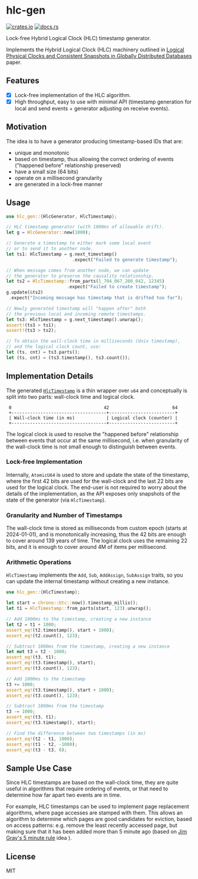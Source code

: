 # hlc-gen

[![crates.io](https://img.shields.io/crates/d/hlc-gen.svg)](https://crates.io/crates/hlc-gen)
[![docs.rs](https://docs.rs/hlc-gen/badge.svg)](https://docs.rs/hlc-gen)

Lock-free Hybrid Logical Clock (HLC) timestamp generator.

Implements the Hybrid Logical Clock (HLC) machinery outlined in
[Logical Physical Clocks and Consistent Snapshots in Globally Distributed Databases](http://www.cse.buffalo.edu/tech-reports/2014-04.pdf)
paper.

## Features

- [x] Lock-free implementation of the HLC algorithm.
- [x] High throughput, easy to use with minimal API (timestamp generation for local and send
  events + generator adjusting on receive events).

## Motivation

The idea is to have a generator producing timestamp-based IDs that are:

- unique and monotonic
- based on timestamp, thus allowing the correct ordering of events ("happened before" relationship
  preserved)
- have a small size (64 bits)
- operate on a millisecond granularity
- are generated in a lock-free manner

## Usage

``` rust
use hlc_gen::{HlcGenerator, HlcTimestamp};

// HLC timestamp generator (with 1000ms of allowable drift).
let g = HlcGenerator::new(1000);

// Generate a timestamp to either mark some local event
// or to send it to another node.
let ts1: HlcTimestamp = g.next_timestamp()
                         .expect("Failed to generate timestamp");

// When message comes from another node, we can update
// the generator to preserve the causality relationship.
let ts2 = HlcTimestamp::from_parts(1_704_067_200_042, 12345)
                       .expect("Failed to create timestamp");
g.update(&ts2)
 .expect("Incoming message has timestamp that is drifted too far");

// Newly generated timestamp will "happen after" both
// the previous local and incoming remote timestamps.
let ts3: HlcTimestamp = g.next_timestamp().unwrap();
assert!(ts3 > ts1);
assert!(ts3 > ts2);

// To obtain the wall-clock time in milliseconds (Unix timestamp),
// and the logical clock count, use:
let (ts, cnt) = ts3.parts();
let (ts, cnt) = (ts3.timestamp(), ts3.count());
```

## Implementation Details

The generated [`HlcTimestamp`](https://docs.rs/hlc-gen/latest/hlc_gen/struct.HlcTimestamp.html) is a
thin wrapper over `u64` and conceptually is split into two parts: wall-clock time and logical clock.

``` verbatim, ignore
 0                                   42                        64
 +------------------------------------+-------------------------+
 | Wall-clock time (in ms)            | Logical clock (counter) |
 +------------------------------------+-------------------------+
```

The logical clock is used to resolve the "happened before" relationship between events that occur at
the same millisecond, i.e. when granularity of the wall-clock time is not small enough to
distinguish between events.

### Lock-free Implementation

Internally, `AtomicU64` is used to store and update the state of the timestamp, where the first 42
bits are used for the wall-clock and the last 22 bits are used for the logical clock. The end-user
is not required to worry about the details of the implementation, as the API exposes only snapshots
of the state of the generator (via `HlcTimestamp`).

### Granularity and Number of Timestamps

The wall-clock time is stored as milliseconds from custom epoch (starts at 2024-01-01), and is
monotonically increasing, thus the 42 bits are enough to cover around 139 years of time. The logical
clock uses the remaining 22 bits, and it is enough to cover around 4M of items per millisecond.

### Arithmetic Operations

`HlcTimestamp` implements the `Add`, `Sub`, `AddAssign`, `SubAssign` traits, so you can update the
internal timestamp without creating a new instance.

``` rust
use hlc_gen::{HlcTimestamp};

let start = chrono::Utc::now().timestamp_millis();
let t1 = HlcTimestamp::from_parts(start, 123).unwrap();

// Add 1000ms to the timestamp, creating a new instance
let t2 = t1 + 1000;
assert_eq!(t2.timestamp(), start + 1000);
assert_eq!(t2.count(), 123);

// Subtract 1000ms from the timestamp, creating a new instance
let mut t3 = t2 - 1000;
assert_eq!(t3, t1);
assert_eq!(t3.timestamp(), start);
assert_eq!(t3.count(), 123);

// Add 1000ms to the timestamp
t3 += 1000;
assert_eq!(t3.timestamp(), start + 1000);
assert_eq!(t3.count(), 123);

// Subtract 1000ms from the timestamp
t3 -= 1000;
assert_eq!(t3, t1);
assert_eq!(t3.timestamp(), start);

// Find the difference between two timestamps (in ms)
assert_eq!(t2 - t1, 1000);
assert_eq!(t1 - t2, -1000);
assert_eq!(t3 - t3, 0);
```

## Sample Use Case

Since HLC timestamps are based on the wall-clock time, they are quite useful in algorithms that
require ordering of events, or that need to determine how far apart two events are in time.

For example, HLC timestamps can be used to implement page replacement algorithms, where page
accesses are stamped with them. This allows an algorithm to determine which pages are good
candidates for eviction, based on access patterns: e.g. remove the least recently accessed page, but
making sure that it has been added more than 5 minute ago (based on
[Jim Gray's 5 minute rule](https://dl.acm.org/doi/10.1145/38714.38755) idea ).

## License

MIT
